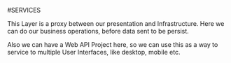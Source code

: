 ﻿#SERVICES

This Layer is a proxy between our presentation and Infrastructure.
Here we can do our business operations, before data sent to be persist.

Also we can have a Web API Project here, so we can use this as a way to service to multiple User Interfaces, like desktop, mobile etc.
